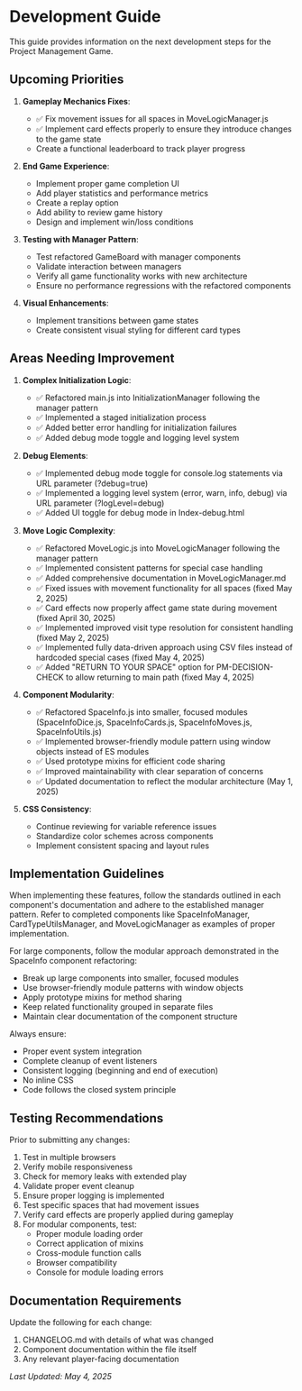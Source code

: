 # Development Guide

This guide provides information on the next development steps for the Project Management Game.

## Upcoming Priorities

1. **Gameplay Mechanics Fixes**:
   - ✅ Fix movement issues for all spaces in MoveLogicManager.js
   - ✅ Implement card effects properly to ensure they introduce changes to the game state
   - Create a functional leaderboard to track player progress

2. **End Game Experience**:
   - Implement proper game completion UI
   - Add player statistics and performance metrics
   - Create a replay option
   - Add ability to review game history
   - Design and implement win/loss conditions

3. **Testing with Manager Pattern**:
   - Test refactored GameBoard with manager components
   - Validate interaction between managers
   - Verify all game functionality works with new architecture
   - Ensure no performance regressions with the refactored components

4. **Visual Enhancements**:
   - Implement transitions between game states
   - Create consistent visual styling for different card types

## Areas Needing Improvement

1. **Complex Initialization Logic**: 
   - ✅ Refactored main.js into InitializationManager following the manager pattern
   - ✅ Implemented a staged initialization process
   - ✅ Added better error handling for initialization failures
   - ✅ Added debug mode toggle and logging level system

2. **Debug Elements**: 
   - ✅ Implemented debug mode toggle for console.log statements via URL parameter (?debug=true)
   - ✅ Implemented a logging level system (error, warn, info, debug) via URL parameter (?logLevel=debug)
   - ✅ Added UI toggle for debug mode in Index-debug.html

3. **Move Logic Complexity**: 
   - ✅ Refactored MoveLogic.js into MoveLogicManager following the manager pattern
   - ✅ Implemented consistent patterns for special case handling
   - ✅ Added comprehensive documentation in MoveLogicManager.md
   - ✅ Fixed issues with movement functionality for all spaces (fixed May 2, 2025)
   - ✅ Card effects now properly affect game state during movement (fixed April 30, 2025)
   - ✅ Implemented improved visit type resolution for consistent handling (fixed May 2, 2025)
   - ✅ Implemented fully data-driven approach using CSV files instead of hardcoded special cases (fixed May 4, 2025)
   - ✅ Added "RETURN TO YOUR SPACE" option for PM-DECISION-CHECK to allow returning to main path (fixed May 4, 2025)

4. **Component Modularity**:
   - ✅ Refactored SpaceInfo.js into smaller, focused modules (SpaceInfoDice.js, SpaceInfoCards.js, SpaceInfoMoves.js, SpaceInfoUtils.js)
   - ✅ Implemented browser-friendly module pattern using window objects instead of ES modules
   - ✅ Used prototype mixins for efficient code sharing
   - ✅ Improved maintainability with clear separation of concerns
   - ✅ Updated documentation to reflect the modular architecture (May 1, 2025)

5. **CSS Consistency**: 
   - Continue reviewing for variable reference issues
   - Standardize color schemes across components
   - Implement consistent spacing and layout rules

## Implementation Guidelines

When implementing these features, follow the standards outlined in each component's documentation and adhere to the established manager pattern. Refer to completed components like SpaceInfoManager, CardTypeUtilsManager, and MoveLogicManager as examples of proper implementation.

For large components, follow the modular approach demonstrated in the SpaceInfo component refactoring:
- Break up large components into smaller, focused modules
- Use browser-friendly module patterns with window objects
- Apply prototype mixins for method sharing
- Keep related functionality grouped in separate files
- Maintain clear documentation of the component structure

Always ensure:
- Proper event system integration
- Complete cleanup of event listeners
- Consistent logging (beginning and end of execution)
- No inline CSS
- Code follows the closed system principle

## Testing Recommendations

Prior to submitting any changes:
1. Test in multiple browsers
2. Verify mobile responsiveness
3. Check for memory leaks with extended play
4. Validate proper event cleanup
5. Ensure proper logging is implemented
6. Test specific spaces that had movement issues
7. Verify card effects are properly applied during gameplay
8. For modular components, test:
   - Proper module loading order
   - Correct application of mixins
   - Cross-module function calls
   - Browser compatibility
   - Console for module loading errors

## Documentation Requirements

Update the following for each change:
1. CHANGELOG.md with details of what was changed
2. Component documentation within the file itself
3. Any relevant player-facing documentation

*Last Updated: May 4, 2025*
